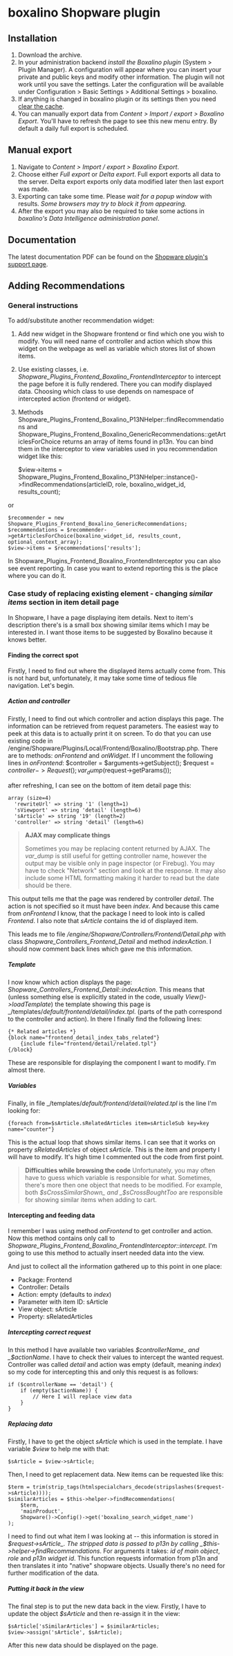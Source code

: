 # boxalino Shopware plugin

## Installation

1. Download the archive.
2. In your administration backend *install the Boxalino plugin* (System > Plugin Manager). A configuration will appear where you can insert your private and public keys and modify other information. The plugin will not work until you save the settings. Later the configuration will be available under Configuration > Basic Settings > Additional Settings > boxalino.
3. If anything is changed in boxalino plugin or its settings then you need [clear the cache](http://community.shopware.com/Cache_detail_855.html#Start).
4. You can manually export data from *Content > Import / export > Boxalino Export*. You'll have to refresh the page to see this new menu entry. By default a daily full export is scheduled.

## Manual export

1. Navigate to *Content > Import / export > Boxalino Export*.
2. Choose either *Full export* or *Delta export*. Full export exports all data to the server. Delta export exports only data modified later then last export was made.
3. Exporting can take some time. Please *wait for a popup window* with results. *Some browsers may try to block it from appearing.*
4. After the export you may also be required to take some actions in *boxalino's Data Intelligence administration panel*.

## Documentation

The latest documentation PDF can be found on the [Shopware plugin's support page](https://boxalino.zendesk.com/hc/en-gb/articles/211077797-Getting-started-with-the-boxalino-plugin-for-Shopware).

## Adding Recommendations

### General instructions

To add/substitute another recommendation widget:

1. Add new widget in the Shopware frontend or find which one you wish to modify. You will need name of controller and action which show this widget on the webpage as well as variable which stores list of shown items.
2. Use existing classes, i.e. *Shopware_Plugins_Frontend_Boxalino_FrontendInterceptor* to intercept the page before it is fully rendered. There you can modify displayed data. Choosing which class to use depends on namespace of intercepted action (frontend or widget).
3. Methods Shopware_Plugins_Frontend_Boxalino_P13NHelper::findRecommendations and Shopware_Plugins_Frontend_Boxalino_GenericRecommendations::getArticlesForChoice returns an array of items found in p13n. You can bind them in the interceptor to view variables used in you recommendation widget like this:

    $view->items = Shopware_Plugins_Frontend_Boxalino_P13NHelper::instance()->findRecommendations(articleID, role, boxalino_widget_id, results_count);

or

    $recommender = new Shopware_Plugins_Frontend_Boxalino_GenericRecommendations;
    $recommendations = $recommender->getArticlesForChoice(boxalino_widget_id, results_count, optional_context_array);
    $view->items = $recommendations['results'];

In Shopware_Plugins_Frontend_Boxalino_FrontendInterceptor you can also see event reporting. In case you want to extend reporting this is the place where you can do it.

### Case study of replacing existing element - changing _similar items_ section in item detail page

In Shopware, I have a page displaying item details. Next to item's description there's is a small box showing similar items which I may be interested in. I want those items to be suggested by Boxalino because it knows better.

#### Finding the correct spot

Firstly, I need to find out where the displayed items actually come from. This is not hard but, unfortunately, it may take some time of tedious file navigation. Let's begin.

##### Action and controller
Firstly, I need to find out which controller and action displays this page. The information can be retrieved from request parameters. The easiest way to peek at this data is to actually print it on screen. To do that you can use existing code in /engine/Shopware/Plugins/Local/Frontend/Boxalino/Bootstrap.php. There are to methods: _onFrontend_ and _onWidget_. If I uncomment the following lines in _onFrontend_:
    $controller = $arguments->getSubject();
    $request = $controller->Request();
    var_dump($request->getParams());

after refreshing, I can see on the bottom of item detail page this:

    array (size=4)
      'rewriteUrl' => string '1' (length=1)
      'sViewport' => string 'detail' (length=6)
      'sArticle' => string '19' (length=2)
      'controller' => string 'detail' (length=6)

> **AJAX may complicate things**
> 
> Sometimes you may be replacing content returned by AJAX. The _var_dump_ is still useful for getting controller name, however the output may be visible only in page inspector (or Firebug). You may have to check "Network" section and look at the response. It may also include some HTML formatting making it harder to read but the date should be there.

This output tells me that the page was rendered by controller _detail_. The action is not specified so it must have been _index_. And because this came from _onFrontend_ I know, that the package I need to look into is called _Frontend_. I also note that _sArticle_ contains the id of displayed item.

This leads me to file _/engine/Shopware/Controllers/Frontend/Detail.php_ with class _Shopware_Controllers_Frontend_Detail_ and method _indexAction_. I should now comment back lines which gave me this information.

##### Template

I now know which action displays the page: _Shopware_Controllers_Frontend_Detail::indexAction_. This means that (unless something else is explicitly stated in the code, usually _View()->loadTemplate_) the template showing this page is _/templates/_default/frontend/detail/index.tpl_. (parts of the path correspond to the controller and action). In there I finally find the following lines:

    {* Related articles *}
    {block name="frontend_detail_index_tabs_related"}
        {include file="frontend/detail/related.tpl"}
    {/block}

These are responsible for displaying the component I want to modify. I'm almost there.

##### Variables

Finally, in file _/templates/_default/frontend/detail/related.tpl_ is the line I'm looking for:

    {foreach from=$sArticle.sRelatedArticles item=sArticleSub key=key name="counter"}

This is the actual loop that shows similar items. I can see that it works on property _sRelatedArticles_ of object _sArticle_. This is the item and property I will have to modify. It's high time I commented out the code from first point.

> **Difficulties while browsing the code**
> Unfortunately, you may often have to guess which variable is responsible for what. Sometimes, there's more then one object that needs to be modified. For example, both _$sCrossSimilarShown_ and _$sCrossBoughtToo_ are responsible for showing similar items when adding to cart.

#### Intercepting and feeding data

I remember I was using method _onFrontend_ to get controller and action. Now this method contains only call to _Shopware_Plugins_Frontend_Boxalino_FrontendInterceptor::intercept_. I'm going to use this method to actually insert needed data into the view.

And just to collect all the information gathered up to this point in one place:
* Package: Frontend
* Controller: Details
* Action: empty (defaults to _index_)
* Parameter with item ID: sArticle
* View object: sArticle
* Property: sRelatedArticles

##### Intercepting correct request

In this method I have available two variables _$controllerName_ and _$actionName_. I have to check their values to intercept the wanted request. Controller was called _detail_ and action was empty (default, meaning _index_) so my code for intercepting this and only this request is as follows:

    if ($controllerName == 'detail') {
        if (empty($actionName)) {
            // Here I will replace view data
        }
    }

##### Replacing data

Firstly, I have to get the object _sArticle_ which is used in the template. I have variable _$view_ to help me with that:

    $sArticle = $view->sArticle;

Then, I need to get replacement data. New items can be requested like this:

    $term = trim(strip_tags(htmlspecialchars_decode(stripslashes($request->sArticle))));
    $similarArticles = $this->helper->findRecommendations(
        $term,
        'mainProduct',
        Shopware()->Config()->get('boxalino_search_widget_name')
    );

I need to find out what item I was looking at -- this information is stored in _$request->sArticle_. The stripped data is passed to p13n by calling _$this->helper->findRecommendations_. For arguments it takes: _id of main object_, _role_ and _p13n widget id_. This function requests information from p13n and then translates it into "native" shopware objects. Usually there's no need for further modification of the data.

##### Putting it back in the view

The final step is to put the new data back in the view. Firstly, I have to update the object _$sArticle_ and then re-assign it in the view:

    $sArticle['sSimilarArticles'] = $similarArticles;
    $view->assign('sArticle', $sArticle);

After this new data should be displayed on the page.
